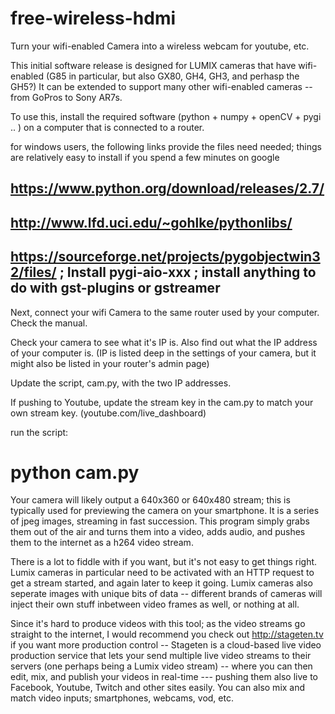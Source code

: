 # free-wireless-hdmi
Turn your wifi-enabled Camera into a wireless webcam for youtube, etc.

This initial software release is designed for LUMIX cameras that have wifi-enabled (G85 in particular, but also GX80, GH4, GH3, and perhasp the GH5?)  It can be extended to support many other wifi-enabled cameras -- from GoPros to Sony AR7s.

To use this,
install the required software (python + numpy + openCV + pygi .. ) on a computer that is connected to a router.

for windows users, the following links provide the files need needed; things are relatively easy to install if you spend a few minutes on google
## https://www.python.org/download/releases/2.7/
## http://www.lfd.uci.edu/~gohlke/pythonlibs/
## https://sourceforge.net/projects/pygobjectwin32/files/ ; Install pygi-aio-xxx ; install anything to do with gst-plugins or gstreamer

Next, connect your wifi Camera to the same router used by your computer. Check the manual.

Check your camera to see what it's IP is. Also find out what the IP address of your computer is.
(IP is listed deep in the settings of your camera, but it might also be listed in your router's admin page)

Update the script, cam.py, with the two IP addresses.

If pushing to Youtube, update the stream key in the cam.py to match your own stream key. (youtube.com/live_dashboard)

run the script:
# python cam.py

Your camera will likely output a 640x360 or 640x480 stream; this is typically used for previewing the camera on your smartphone. It is a series of jpeg images, streaming in fast succession. This program simply grabs them out of the air and turns them into a video, adds audio, and pushes them to the internet as a h264 video stream.  

There is a lot to fiddle with if you want, but it's not easy to get things right. Lumix cameras in particular need to be activated with an HTTP request to get a stream started, and again later to keep it going. Lumix cameras also seperate images with unique bits of data -- different brands of cameras will inject their own stuff inbetween video frames as well, or nothing at all. 

Since it's hard to produce videos with this tool; as the video streams go straight to the internet, I would recommend you check out http://stageten.tv if you want more production control -- Stageten is a cloud-based live video production service that lets your send multiple live video streams to their servers (one perhaps being a Lumix video stream) -- where you can then edit, mix, and publish your videos in real-time --- pushing them also live to Facebook, Youtube, Twitch and other sites easily. You can also mix and match video inputs; smartphones, webcams, vod, etc.

